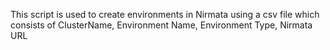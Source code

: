 This script is used to create environments in Nirmata using a csv file which consists of ClusterName, Environment Name, Environment Type, Nirmata URL
